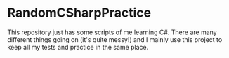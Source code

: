 # RandomCSharpPractice
This repository just has some scripts of me learning C#. There are many different things going on (it's quite messy!) and I mainly use this project to keep all my tests and practice in the same place.
